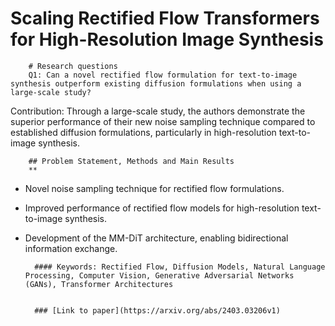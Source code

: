 # Scaling Rectified Flow Transformers for High-Resolution Image Synthesis

        # Research questions
        Q1: Can a novel rectified flow formulation for text-to-image synthesis outperform existing diffusion formulations when using a large-scale study?

Contribution: Through a large-scale study, the authors demonstrate the superior performance of their new noise sampling technique compared to established diffusion formulations, particularly in high-resolution text-to-image synthesis.

        ## Problem Statement, Methods and Main Results
        **
* Novel noise sampling technique for rectified flow formulations.
* Improved performance of rectified flow models for high-resolution text-to-image synthesis.
* Development of the MM-DiT architecture, enabling bidirectional information exchange.

        #### Keywords: Rectified Flow, Diffusion Models, Natural Language Processing, Computer Vision, Generative Adversarial Networks (GANs), Transformer Architectures


        ### [Link to paper](https://arxiv.org/abs/2403.03206v1)
        
